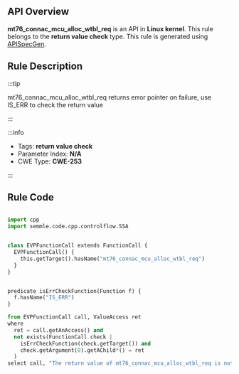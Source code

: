 ---
---


## API Overview
**mt76_connac_mcu_alloc_wtbl_req** is an API in **Linux kernel**. This rule belongs to the **return value check** type. This rule is generated using [APISpecGen](../../tools/APISpecGen).
## Rule Description

:::tip

mt76_connac_mcu_alloc_wtbl_req returns error pointer on failure, use IS_ERR to check the return value

:::

:::info

- Tags: **return value check**
- Parameter Index: **N/A**
- CWE Type: **CWE-253**

:::

## Rule Code
```python

import cpp
import semmle.code.cpp.controlflow.SSA


class EVPFunctionCall extends FunctionCall {
  EVPFunctionCall() {
    this.getTarget().hasName("mt76_connac_mcu_alloc_wtbl_req")
  }
}


predicate isErrCheckFunction(Function f) {
  f.hasName("IS_ERR") 
}

from EVPFunctionCall call, ValueAccess ret
where
  ret = call.getAnAccess() and
  not exists(FunctionCall check |
    isErrCheckFunction(check.getTarget()) and
    check.getArgument(0).getAChild*() = ret
  )
select call, "The return value of mt76_connac_mcu_alloc_wtbl_req is not checked with IS_ERR."
    
```